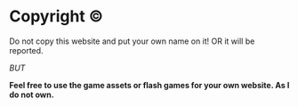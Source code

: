 
# Copyright ©
Do not copy this website and put your own name on it! OR it will be reported.

*BUT*

**Feel free to use the game assets or flash games for your own website. As I do not own.**
